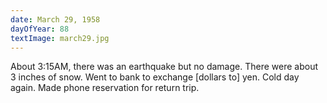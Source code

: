 ```yaml
---
date: March 29, 1958
dayOfYear: 88
textImage: march29.jpg
---
```

About 3:15AM, there was an earthquake but no damage. There were about 3 inches of snow.
Went to bank to exchange [dollars to] yen. Cold day again. 
Made phone reservation for return trip. 